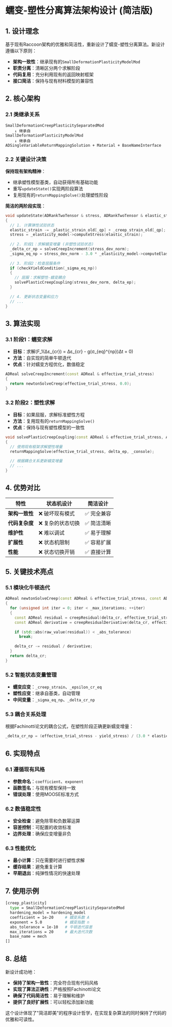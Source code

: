 # 蠕变-塑性分离算法架构设计 (简洁版)

## 1. 设计理念

基于现有Raccoon架构的优雅和简洁性，重新设计了蠕变-塑性分离算法。新设计遵循以下原则：

- **架构一致性**：继承现有的`SmallDeformationPlasticityModelMod`
- **职责分离**：清晰区分两个求解阶段
- **代码复用**：充分利用现有的返回映射框架
- **接口简洁**：保持与现有材料模型的兼容性

## 2. 核心架构

### 2.1 类继承关系
```
SmallDeformationCreepPlasticitySeparatedMod
    ↓ 继承自
SmallDeformationPlasticityModelMod
    ↓ 继承自
ADSingleVariableReturnMappingSolution + Material + BaseNameInterface
```

### 2.2 关键设计决策

**保持现有架构精神**：
- 继承塑性模型基类，自动获得所有基础功能
- 重写`updateState()`实现两阶段算法
- 复用现有的`returnMappingSolve()`处理塑性阶段

**简洁的两阶段实现**：
```cpp
void updateState(ADRankTwoTensor & stress, ADRankTwoTensor & elastic_strain) override
{
  // 1. 计算弹性试验状态
  elastic_strain -= _plastic_strain_old[_qp] + _creep_strain_old[_qp];
  stress = _elasticity_model->computeStress(elastic_strain);
  
  // 2. 阶段1：求解蠕变增量 (非塑性试验状态)
  _delta_cr_np = solveCreepIncrement(stress_dev_norm);
  _sigma_eq_np = stress_dev_norm - 3.0 * _elasticity_model->computeElasticModulus() * _delta_cr_np;
  
  // 3. 阶段2：检查屈服条件
  if (checkYieldCondition(_sigma_eq_np))
  {
    // 屈服：求解塑性-蠕变耦合
    solvePlasticCreepCoupling(stress_dev_norm, delta_ep);
  }
  
  // 4. 更新状态变量和应力
  // ...
}
```

## 3. 算法实现

### 3.1 阶段1：蠕变求解
- **目标**：求解\(F_1(Δε_{cr}) = Δε_{cr} - g(σ_{eq}^{np})Δt = 0\)
- **方法**：自实现的简单牛顿迭代
- **优点**：针对蠕变方程优化，数值稳定

```cpp
ADReal solveCreepIncrement(const ADReal & effective_trial_stress)
{
  return newtonSolveCreep(effective_trial_stress, 0.0);
}
```

### 3.2 阶段2：塑性求解
- **目标**：如果屈服，求解标准塑性方程
- **方法**：复用现有的`returnMappingSolve()`
- **优点**：保持与现有塑性模型的一致性

```cpp
void solvePlasticCreepCoupling(const ADReal & effective_trial_stress, ADReal & delta_ep)
{
  // 使用现有框架求解塑性增量
  returnMappingSolve(effective_trial_stress, delta_ep, _console);
  
  // 根据耦合关系更新蠕变增量
  // ...
}
```

## 4. 优势对比

| 特性 | 状态机设计 | 简洁设计 |
|------|-----------|----------|
| **架构一致性** | ❌ 破坏现有模式 | ✅ 完全兼容 |
| **代码复杂度** | ❌ 复杂的状态切换 | ✅ 简洁清晰 |
| **维护性** | ❌ 难以调试 | ✅ 易于理解 |
| **扩展性** | ❌ 状态机限制 | ✅ 容易扩展 |
| **性能** | ❌ 状态切换开销 | ✅ 直接计算 |

## 5. 关键技术亮点

### 5.1 模块化牛顿迭代
```cpp
ADReal newtonSolveCreep(const ADReal & effective_trial_stress, const ADReal & initial_guess)
{
  for (unsigned int iter = 0; iter < _max_iterations; ++iter)
  {
    const ADReal residual = creepResidual(delta_cr, effective_trial_stress);
    const ADReal derivative = creepResidualDerivative(delta_cr, effective_trial_stress);
    
    if (std::abs(raw_value(residual)) < _abs_tolerance)
      break;
    
    delta_cr -= residual / derivative;
  }
  return delta_cr;
}
```

### 5.2 智能状态变量管理
- **蠕变应变**：`_creep_strain`、`_epsilon_cr_eq`
- **塑性应变**：继承自基类，自动管理
- **中间变量**：`_sigma_eq_np`、`_delta_cr_np`

### 5.3 耦合关系处理
根据Fachinotti论文的耦合公式，在塑性阶段正确更新蠕变增量：
```cpp
_delta_cr_np = (effective_trial_stress - yield_stress) / (3.0 * elastic_modulus) - delta_ep + ...;
```

## 6. 实现特点

### 6.1 遵循现有风格
- **参数命名**：`coefficient`、`exponent`
- **函数签名**：与现有模型保持一致
- **错误处理**：使用MOOSE标准方式

### 6.2 数值稳定性
- **安全检查**：避免除零和负数幂运算
- **容差控制**：可配置的收敛标准
- **边界处理**：确保应变增量非负

### 6.3 性能优化
- **最小计算**：只在需要时进行塑性求解
- **缓存结果**：避免重复计算
- **早期退出**：纯弹性情况的快速处理

## 7. 使用示例

```bash
[creep_plasticity]
  type = SmallDeformationCreepPlasticitySeparatedMod
  hardening_model = hardening_model
  coefficient = 1e-20     # 蠕变系数 A
  exponent = 5.0          # 蠕变指数 n
  abs_tolerance = 1e-10   # 牛顿迭代容差
  max_iterations = 20     # 最大迭代次数
  base_name = mech
[]
```

## 8. 总结

新设计成功地：
- **保持了架构一致性**：完全符合现有代码风格
- **实现了算法正确性**：严格按照Fachinotti论文
- **确保了代码简洁性**：易于理解和维护
- **提供了良好扩展性**：可以轻松添加新功能

这个设计体现了"简洁即美"的程序设计哲学，在实现复杂算法的同时保持了代码的优雅和可读性。 